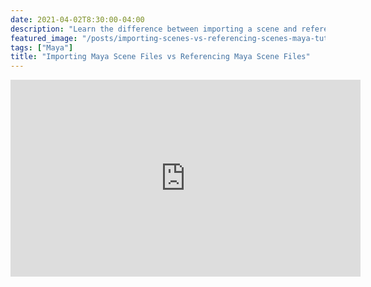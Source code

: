 ```yaml
---
date: 2021-04-02T8:30:00-04:00
description: "Learn the difference between importing a scene and referencing a scene in Autodesk Maya"
featured_image: "/posts/importing-scenes-vs-referencing-scenes-maya-tutorial/maya-import-vs-reference-scene-files.jpg"
tags: ["Maya"]
title: "Importing Maya Scene Files vs Referencing Maya Scene Files"
---
```


<div class="iframe-16-9-container">
<iframe class="youTubeIframe" width="560" height="315" src="https://www.youtube.com/embed/WDpYKvhSOYI?rel=0" title="YouTube video player" frameborder="0" allow="accelerometer; autoplay; clipboard-write; encrypted-media; gyroscope; picture-in-picture; web-share" allowfullscreen></iframe>
</div>
